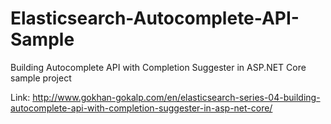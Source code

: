 # Elasticsearch-Autocomplete-API-Sample
Building Autocomplete API with Completion Suggester in ASP.NET Core sample project

Link: http://www.gokhan-gokalp.com/en/elasticsearch-series-04-building-autocomplete-api-with-completion-suggester-in-asp-net-core/
